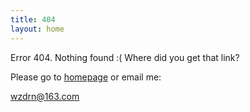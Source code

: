```yaml
---
title: 404
layout: home
---
```


Error 404. Nothing found :( Where did you get that link?

Please go to [homepage](/) or email me:

   wzdrn@163.com

